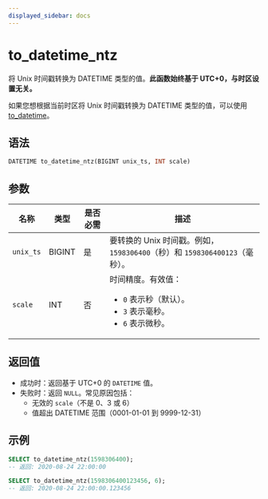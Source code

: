 ```yaml
---
displayed_sidebar: docs
---
```


# to_datetime_ntz

将 Unix 时间戳转换为 DATETIME 类型的值。**此函数始终基于 UTC+0，与时区设置无关。**

如果您想根据当前时区将 Unix 时间戳转换为 DATETIME 类型的值，可以使用 [to_datetime](./to_datetime.md)。

## 语法

```sql
DATETIME to_datetime_ntz(BIGINT unix_ts, INT scale)
```

## 参数

| 名称      | 类型   | 是否必需 | 描述                                             |
| --------- | ------ | -------- | ------------------------------------------------ |
| `unix_ts` | BIGINT | 是       | 要转换的 Unix 时间戳。例如，`1598306400`（秒）和 `1598306400123`（毫秒）。 |
| `scale`   | INT    | 否       | 时间精度。有效值：<ul><li>`0` 表示秒（默认）。</li><li>`3` 表示毫秒。</li><li>`6` 表示微秒。</li></ul> |

## 返回值

- 成功时：返回基于 UTC+0 的 `DATETIME` 值。
- 失败时：返回 `NULL`。常见原因包括：
  - 无效的 `scale`（不是 0、3 或 6）
  - 值超出 DATETIME 范围（0001-01-01 到 9999-12-31）

## 示例

```sql
SELECT to_datetime_ntz(1598306400);
-- 返回: 2020-08-24 22:00:00

SELECT to_datetime_ntz(1598306400123456, 6);
-- 返回: 2020-08-24 22:00:00.123456
```